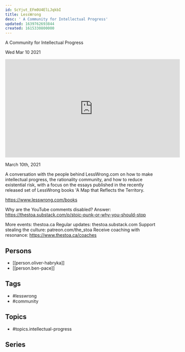 ```yaml
---
id: ScYjut_EFm0U4ElLJqkbI
title: LessWrong
desc: ' A Community for Intellectual Progress'
updated: 1639762693844
created: 1615330800000
---
```



 A Community for Intellectual Progress

Wed Mar 10 2021

<iframe width="560" height="315" src="https://www.youtube.com/embed/Dhyg5dp0QSs" title="LessWrong: A Community for Intellectual Progress w/ Oliver Habryka and Ben Pace" frameborder="0" allow="accelerometer; autoplay; clipboard-write; encrypted-media; gyroscope; picture-in-picture" allowfullscreen ></iframe>

March 10th, 2021

A conversation with the people behind LessWrong.com on how to make intellectual progress, the rationality community, and how to reduce existential risk, with a focus on the essays published in the recently released set of LessWrong books 'A Map that Reflects the Territory.

https://www.lesswrong.com/books

Why are the YouTube comments disabled? Answer: https://thestoa.substack.com/p/stoic-punk-or-why-you-should-stop

More events: thestoa.ca
Regular updates: thestoa.substack.com
Support stealing the culture: patreon.com/the_stoa
Receive coaching with resonance: https://www.thestoa.ca/coaches

## Persons

- [[person.oliver-habryka]]
- [[person.ben-pace]]

## Tags

- #lesswrong
- #community

## Topics

- #topics.intellectual-progress

## Series



